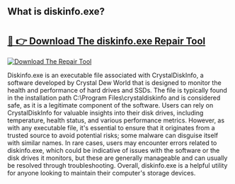 ## What is diskinfo.exe? 

# <h2><a href="https://exedetect.com/download.php?diskinfo.exe">🔗 👉 Download The diskinfo.exe Repair Tool</a></h2>

[![Download The Repair Tool](https://exedetect.com/download-button.jpg)](https://exedetect.com/download.php?diskinfo.exe)

Diskinfo.exe is an executable file associated with CrystalDiskInfo, a software developed by Crystal Dew World that is designed to monitor the health and performance of hard drives and SSDs. The file is typically found in the installation path C:\Program Files\crystaldiskinfo and is considered safe, as it is a legitimate component of the software. Users can rely on CrystalDiskInfo for valuable insights into their disk drives, including temperature, health status, and various performance metrics. However, as with any executable file, it's essential to ensure that it originates from a trusted source to avoid potential risks; some malware can disguise itself with similar names. In rare cases, users may encounter errors related to diskinfo.exe, which could be indicative of issues with the software or the disk drives it monitors, but these are generally manageable and can usually be resolved through troubleshooting. Overall, diskinfo.exe is a helpful utility for anyone looking to maintain their computer's storage devices.